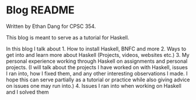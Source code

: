 # Blog README
Written by Ethan Dang for CPSC 354.

This blog is meant to serve as a tutorial for Haskell. 

In this blog I talk about
    1. How to install Haskell, BNFC and more
    2. Ways to get into and learn more about Haskell (Projects, videos, websites etc.)
    3. My personal experience working through Haskell on assignments and   personal projects. (I will talk about the projects I have worked on with Haskell, issues I ran into, how I fixed them, and any other interesting observations I made. I hope this can serve partially as a tutorial or practice while also giving advice on issues one may run into.)
    4. Issues I ran into when working on Haskell and I solved them
